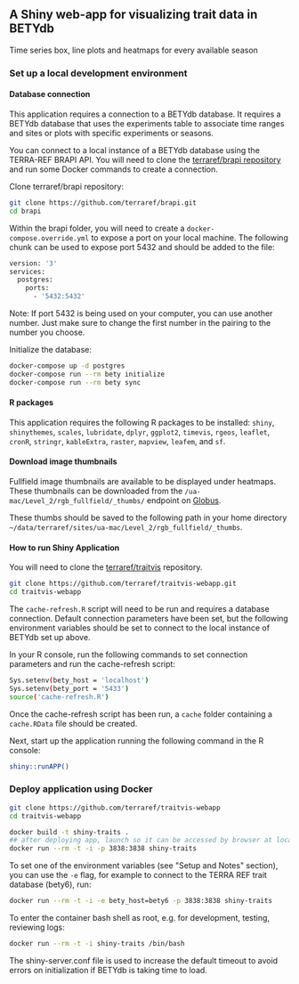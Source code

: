 ## A Shiny web-app for visualizing trait data in BETYdb

Time series box, line plots and heatmaps for every available season


### Set up a local development environment

#### Database connection

This application requires a connection to a BETYdb database. It requires a BETYdb database that uses the experiments table to associate time ranges and sites or plots with specific experiments or seasons.

You can connect to a local instance of a BETYdb database using the TERRA-REF BRAPI API. You will need to clone the [terraref/brapi repository](https://github.com/terraref/brapi) and run some Docker commands to create a connection. 

Clone terraref/brapi repository:

```sh
git clone https://github.com/terraref/brapi.git
cd brapi
```

Within the brapi folder, you will need to create a `docker-compose.override.yml` to expose a port on your local machine. The following chunk can be used to expose port 5432 and should be added to the file:

```sh
version: '3'
services:
  postgres:
    ports:
      - '5432:5432'
```

Note: If port 5432 is being used on your computer, you can use another number. Just make sure to change the first number in the pairing to the number you choose.

Initialize the database:

```sh
docker-compose up -d postgres
docker-compose run --rm bety initialize
docker-compose run --rm bety sync
```

#### R packages

This application requires the following R packages to be installed: `shiny`, `shinythemes`, `scales`, `lubridate`, `dplyr`, `ggplot2`, `timevis`, `rgeos`, `leaflet`, `cronR`, `stringr`, `kableExtra`, `raster`, `mapview`, `leafem`, and `sf`.

#### Download image thumbnails

Fullfield image thumbnails are available to be displayed under heatmaps. These thumbnails can be downloaded from the `/ua-mac/Level_2/rgb_fullfield/_thumbs/` endpoint on [Globus](https://www.globus.org/).

These thumbs should be saved to the following path in your home directory `~/data/terraref/sites/ua-mac/Level_2/rgb_fullfield/_thumbs`.

#### How to run Shiny Application

You will need to clone the [terraref/traitvis](https://github.com/terraref/traitvis-webapp) repository.

```sh
git clone https://github.com/terraref/traitvis-webapp.git
cd traitvis-webapp
```

The `cache-refresh.R` script will need to be run and requires a database connection. Default connection parameters have been set, but the following environment variables should be set to connect to the local instance of BETYdb set up above.

In your R console, run the following commands to set connection parameters and run the cache-refresh script:

```sh
Sys.setenv(bety_host = 'localhost')
Sys.setenv(bety_port = '5433')
source('cache-refresh.R')
```

Once the cache-refresh script has been run, a `cache` folder containing a `cache.RData` file should be created.

Next, start up the application running the following command in the R console:

```sh
shiny::runAPP()
```

### Deploy application using Docker

```sh
git clone https://github.com/terraref/traitvis-webapp
cd traitvis-webapp

docker build -t shiny-traits .
## after deploying app, launch so it can be accessed by browser at localhost:3838
docker run --rm -t -i -p 3838:3838 shiny-traits
```

To set one of the environment variables (see "Setup and Notes" section), you can use the `-e` flag, for example to connect to the TERRA REF trait database (bety6), run:

```sh
docker run --rm -t -i -e bety_host=bety6 -p 3838:3838 shiny-traits
```

To enter the container bash shell as root, e.g. for development, testing, reviewing logs:

```sh
docker run --rm -t -i shiny-traits /bin/bash
```

The shiny-server.conf file is used to increase the default timeout to avoid errors on initialization if BETYdb is taking time to load.
